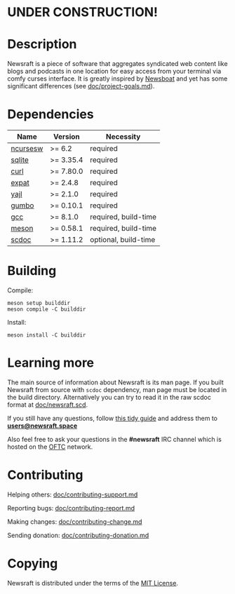 # UNDER CONSTRUCTION!

# Description

Newsraft is a piece of software that aggregates syndicated web content like blogs and podcasts in one location for easy access from your terminal via comfy curses interface. It is greatly inspired by [Newsboat](https://www.newsboat.org) and yet has some significant differences (see [doc/project-goals.md](https://codeberg.org/grisha/newsraft/src/branch/main/doc/project-goals.md)).

# Dependencies

| Name                                             | Version   | Necessity            |
|--------------------------------------------------|-----------|----------------------|
| [ncursesw](https://invisible-island.net/ncurses) | >= 6.2    | required             |
| [sqlite](https://www.sqlite.org)                 | >= 3.35.4 | required             |
| [curl](https://curl.se)                          | >= 7.80.0 | required             |
| [expat](https://github.com/libexpat/libexpat)    | >= 2.4.8  | required             |
| [yajl](https://github.com/lloyd/yajl)            | >= 2.1.0  | required             |
| [gumbo](https://github.com/google/gumbo-parser)  | >= 0.10.1 | required             |
| [gcc](https://gcc.gnu.org)                       | >= 8.1.0  | required, build-time |
| [meson](https://github.com/mesonbuild/meson)     | >= 0.58.1 | required, build-time |
| [scdoc](https://git.sr.ht/~sircmpwn/scdoc)       | >= 1.11.2 | optional, build-time |

# Building

Compile:

```
meson setup builddir
meson compile -C builddir
```

Install:

```
meson install -C builddir
```

# Learning more

The main source of information about Newsraft is its man page. If you built Newsraft from source with `scdoc` dependency, man page must be located in the build directory. Alternatively you can try to read it in the raw scdoc format at [doc/newsraft.scd](https://codeberg.org/grisha/newsraft/src/branch/main/doc/newsraft.scd).

If you still have any questions, follow [this tidy guide](https://man.sr.ht/lists.sr.ht/etiquette.md) and address them to **users@newsraft.space**

Also feel free to ask your questions in the **#newsraft** IRC channel which is hosted on the [OFTC](https://www.oftc.net) network.

# Contributing

Helping others: [doc/contributing-support.md](https://codeberg.org/grisha/newsraft/src/branch/main/doc/contributing-support.md)

Reporting bugs: [doc/contributing-report.md](https://codeberg.org/grisha/newsraft/src/branch/main/doc/contributing-report.md)

Making changes: [doc/contributing-change.md](https://codeberg.org/grisha/newsraft/src/branch/main/doc/contributing-change.md)

Sending donation: [doc/contributing-donation.md](https://codeberg.org/grisha/newsraft/src/branch/main/doc/contributing-donation.md)

# Copying

Newsraft is distributed under the terms of the [MIT License](https://codeberg.org/grisha/newsraft/src/branch/main/doc/license.txt).
